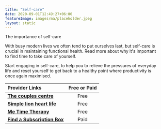 ```yaml
---
title: "Self-care"
date: 2020-09-01T12:49:27+06:00
featureImage: images/ma/placeholder.jpeg
layout: static
---
```


The importance of self-care

With busy modern lives we often tend to put ourselves last, but self-care is crucial in maintaining functional health. Read more about why it's important to find time to take care of yourself.

Start engaging in self-care, to help you to relieve the pressures of everyday life and reset yourself to get back to a healthy point where productivity is once again maximised.

| Provider Links      | Free or Paid  |  
| :-----------          | :--------------:      |  
| [**The couples centre**](https://www.thecouplescenter.org/why-self-care-is-so-important-for-longevity-and-wellness/) | Free | 
| [**Simple lion heart life**](https://simplelionheartlife.com/how-to-slow-down/) | Free | 
| [**Me Time Therapy**](https://www.me-time-therapy.co.uk/me-time-activities-to-try/) | Free | 
| [**Find a Subscription Box**](https://www.findasubscriptionbox.co.uk/) | Paid | 
  

<br/><br/>






